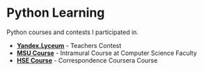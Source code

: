 # Python Learning
Python courses and contests I participated in.

- __[Yandex.Lyceum](https://yandexlyceum.ru/)__ - Teachers Contest
- __[MSU Course](http://uneex.ru/LecturesCMC/PythonIntro2018)__ - Intramural Course at Computer Science Faculty
- __[HSE Course](https://www.coursera.org/learn/python-osnovy-programmirovaniya/home/welcome)__ - Сorrespondence Coursera Course